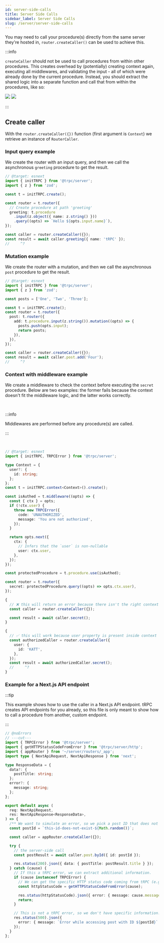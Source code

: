 ```yaml
---
id: server-side-calls
title: Server Side Calls
sidebar_label: Server Side Calls
slug: /server/server-side-calls
---
```


You may need to call your procedure(s) directly from the same server they're hosted in, `router.createCaller()` can be used to achieve this.

:::info

`createCaller` should not be used to call procedures from within other procedures. This creates overhead by (potentially) creating context again, executing all middlewares, and validating the input - all of which were already done by the current procedure. Instead, you should extract the shared logic into a separate function and call that from within the procedures, like so:

<div className="flex gap-2 w-full justify-between pt-2">
  <img src="https://user-images.githubusercontent.com/51714798/212568342-0a8440cb-68ed-48ae-9849-8c7bc417633e.png" className="w-[49.5%]" />
  <img src="https://user-images.githubusercontent.com/51714798/212568254-06cc56d0-35f6-4bb5-bff9-d25caf092c2c.png" className="w-[49.5%]" />
</div>

:::

## Create caller

With the `router.createCaller({})` function (first argument is `Context`) we retrieve an instance of `RouterCaller`.

### Input query example

We create the router with an input query, and then we call the asynchronous `greeting` procedure to get the result.

```ts twoslash
// @target: esnext
import { initTRPC } from '@trpc/server';
import { z } from 'zod';

const t = initTRPC.create();

const router = t.router({
  // Create procedure at path 'greeting'
  greeting: t.procedure
    .input(z.object({ name: z.string() }))
    .query((opts) => `Hello ${opts.input.name}`),
});

const caller = router.createCaller({});
const result = await caller.greeting({ name: 'tRPC' });
//     ^?
```

### Mutation example

We create the router with a mutation, and then we call the asynchronous `post` procedure to get the result.

```ts twoslash
// @target: esnext
import { initTRPC } from '@trpc/server';
import { z } from 'zod';

const posts = ['One', 'Two', 'Three'];

const t = initTRPC.create();
const router = t.router({
  post: t.router({
    add: t.procedure.input(z.string()).mutation((opts) => {
      posts.push(opts.input);
      return posts;
    }),
  }),
});

const caller = router.createCaller({});
const result = await caller.post.add('Four');
//     ^?
```

### Context with middleware example

We create a middleware to check the context before executing the `secret` procedure. Below are two examples: the former fails because the context doesn't fit the middleware logic, and the latter works correctly.

<br />

:::info

Middlewares are performed before any procedure(s) are called.

:::

<br />

```ts twoslash
// @target: esnext
import { initTRPC, TRPCError } from '@trpc/server';

type Context = {
  user?: {
    id: string;
  };
};
const t = initTRPC.context<Context>().create();

const isAuthed = t.middleware((opts) => {
  const { ctx } = opts;
  if (!ctx.user) {
    throw new TRPCError({
      code: 'UNAUTHORIZED',
      message: 'You are not authorized',
    });
  }

  return opts.next({
    ctx: {
      // Infers that the `user` is non-nullable
      user: ctx.user,
    },
  });
});

const protectedProcedure = t.procedure.use(isAuthed);

const router = t.router({
  secret: protectedProcedure.query((opts) => opts.ctx.user),
});

{
  // ❌ this will return an error because there isn't the right context param
  const caller = router.createCaller({});

  const result = await caller.secret();
}

{
  // ✅ this will work because user property is present inside context param
  const authorizedCaller = router.createCaller({
    user: {
      id: 'KATT',
    },
  });
  const result = await authorizedCaller.secret();
  //     ^?
}
```

### Example for a Next.js API endpoint

:::tip

This example shows how to use the caller in a Next.js API endpoint. tRPC creates API endpoints for you already, so this file is only meant to show
how to call a procedure from another, custom endpoint.

:::

```ts twoslash
// @noErrors
// ---cut---
import { TRPCError } from '@trpc/server';
import { getHTTPStatusCodeFromError } from '@trpc/server/http';
import { appRouter } from '~/server/routers/_app';
import type { NextApiRequest, NextApiResponse } from 'next';

type ResponseData = {
  data?: {
    postTitle: string;
  };
  error?: {
    message: string;
  };
};

export default async (
  req: NextApiRequest,
  res: NextApiResponse<ResponseData>,
) => {
  /** We want to simulate an error, so we pick a post ID that does not exist in the database. */
  const postId = `this-id-does-not-exist-${Math.random()}`;

  const caller = appRouter.createCaller({});

  try {
    // the server-side call
    const postResult = await caller.post.byId({ id: postId });

    res.status(200).json({ data: { postTitle: postResult.title } });
  } catch (cause) {
    // If this a tRPC error, we can extract additional information.
    if (cause instanceof TRPCError) {
      // We can get the specific HTTP status code coming from tRPC (e.g. 404 for `NOT_FOUND`).
      const httpStatusCode = getHTTPStatusCodeFromError(cause);

      res.status(httpStatusCode).json({ error: { message: cause.message } });
      return;
    }

    // This is not a tRPC error, so we don't have specific information.
    res.status(500).json({
      error: { message: `Error while accessing post with ID ${postId}` },
    });
  }
};
```
